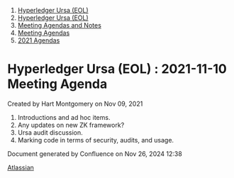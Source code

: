 1. [Hyperledger Ursa (EOL)](index.html)
2. [Hyperledger Ursa (EOL)](19595269.html)
3. [Meeting Agendas and Notes](Meeting-Agendas-and-Notes_19603313.html)
4. [Meeting Agendas](Meeting-Agendas_19603319.html)
5. [2021 Agendas](2021-Agendas_19612025.html)

# Hyperledger Ursa (EOL) : 2021-11-10 Meeting Agenda

Created by Hart Montgomery on Nov 09, 2021

1. Introductions and ad hoc items.
2. Any updates on new ZK framework?
3. Ursa audit discussion.
4. Marking code in terms of security, audits, and usage.

Document generated by Confluence on Nov 26, 2024 12:38

[Atlassian](http://www.atlassian.com/)

